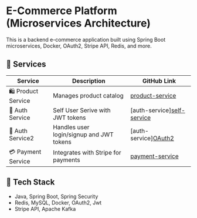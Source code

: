 # E-Commerce Platform (Microservices Architecture)

This is a backend e-commerce application built using Spring Boot microservices, Docker, OAuth2, Stripe API, Redis, and more.

## 🔧 Services

| Service           | Description                                 | GitHub Link                                           |
|-------------------|---------------------------------------------|--------------------------------------------------------|
| 🛍 Product Service | Manages product catalog                    | [product-service](https://github.com/sagarpatel279/shopkart-product-catalog-service) |
| 🔐 Auth Service    | Self User Serive with JWT tokens          | [auth-service][self-service](https://github.com/sagarpatel279/shopkart-authentication-service) |
| 🔐 Auth Service2    | Handles user login/signup and JWT tokens | [auth-service][OAuth2](https://github.com/sagarpatel279/shopkart-authorization-oauth2) |
| 💳 Payment Service | Integrates with Stripe for payments       | [payment-service](https://github.com/sagarpatel279/shopkart-payment-service) |

## 🧰 Tech Stack
- Java, Spring Boot, Spring Security
- Redis, MySQL, Docker, OAuth2, Jwt
- Stripe API, Apache Kafka
